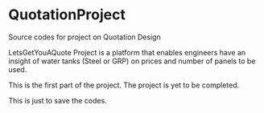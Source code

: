 # QuotationProject
Source codes for project on Quotation Design

LetsGetYouAQuote Project is a platform that enables engineers have an insight of water tanks (Steel or GRP) on prices and number of panels to be used.

This is the first part of the project. The project is yet to be completed.

This is just to save the codes.
